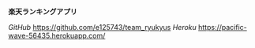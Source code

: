 **楽天ランキングアプリ**

*GitHub*
https://github.com/e125743/team_ryukyus
*Heroku*
https://pacific-wave-56435.herokuapp.com/
